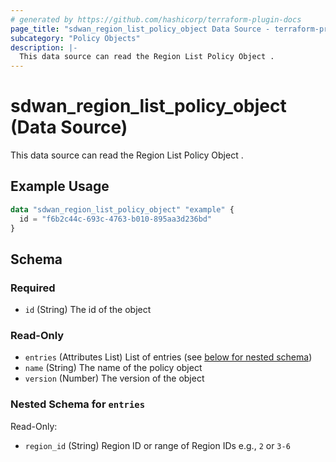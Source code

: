 ```yaml
---
# generated by https://github.com/hashicorp/terraform-plugin-docs
page_title: "sdwan_region_list_policy_object Data Source - terraform-provider-sdwan"
subcategory: "Policy Objects"
description: |-
  This data source can read the Region List Policy Object .
---
```


# sdwan_region_list_policy_object (Data Source)

This data source can read the Region List Policy Object .

## Example Usage

```terraform
data "sdwan_region_list_policy_object" "example" {
  id = "f6b2c44c-693c-4763-b010-895aa3d236bd"
}
```

<!-- schema generated by tfplugindocs -->
## Schema

### Required

- `id` (String) The id of the object

### Read-Only

- `entries` (Attributes List) List of entries (see [below for nested schema](#nestedatt--entries))
- `name` (String) The name of the policy object
- `version` (Number) The version of the object

<a id="nestedatt--entries"></a>
### Nested Schema for `entries`

Read-Only:

- `region_id` (String) Region ID or range of Region IDs e.g., `2` or `3-6`
